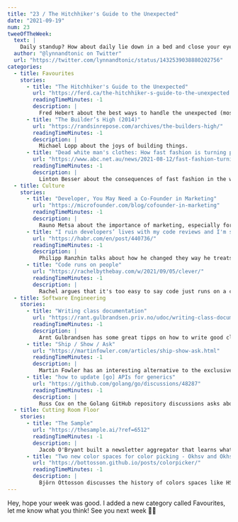 ```yaml
---
title: "23 / The Hitchhiker's Guide to the Unexpected"
date: "2021-09-19"
num: 23
tweeOfTheWeek:
  text: |
    Daily standup? How about daily lie down in a bed and close your eyes for a few minutes.
  author: "@lynnandtonic on Twitter"
  url: "https://twitter.com/lynnandtonic/status/1432539038880202756"
categories:
  - title: Favourites
    stories:
      - title: "The Hitchhiker's Guide to the Unexpected"
        url: "https://ferd.ca/the-hitchhiker-s-guide-to-the-unexpected.html"
        readingTimeMinutes: -1
        description: |
          Fred Hebert about the best ways to handle the unexpected (mostly bugs and undefined behaviour).
      - title: "The Builder’s High (2014)"
        url: "https://randsinrepose.com/archives/the-builders-high/"
        readingTimeMinutes: -1
        description: |
          Michael Lopp about the joys of building things.
      - title: "Dead white man's clothes: How fast fashion is turning parts of Ghana into toxic landfill"
        url: "https://www.abc.net.au/news/2021-08-12/fast-fashion-turning-parts-ghana-into-toxic-landfill/100358702"
        readingTimeMinutes: -1
        description: |
          Linton Besser about the consequences of fast fashion in the west.
  - title: Culture
    stories:
      - title: "Developer, You May Need a Co-Founder in Marketing"
        url: "https://microfounder.com/blog/cofounder-in-marketing"
        readingTimeMinutes: -1
        description: |
          Rauno Metsa about the importance of marketing, especially for solo developers.
      - title: "I ruin developers’ lives with my code reviews and I'm sorry"
        url: "https://habr.com/en/post/440736/"
        readingTimeMinutes: -1
        description: |
          Philipp Ranzhin talks about how he changed they way he treats less experienced developers and why.
      - title: "Code runs on people"
        url: "https://rachelbythebay.com/w/2021/09/05/clever/"
        readingTimeMinutes: -1
        description: |
          Rachel argues that it's too easy to say code just runs on a computer, it's the people that have to work with it, that matter.
  - title: Software Engineering
    stories:
      - title: "Writing class documentation"
        url: "https://rant.gulbrandsen.priv.no/udoc/writing-class-documetation"
        readingTimeMinutes: -1
        description: |
          Arnt Gulbrandsen has some great tipps on how to write good class documentation.
      - title: "Ship / Show / Ask"
        url: "https://martinfowler.com/articles/ship-show-ask.html"
        readingTimeMinutes: -1
        description: |
          Martin Fowler has an interesting alternative to the exclusive PR workflow.
      - title: "how to update [go] APIs for generics"
        url: "https://github.com/golang/go/discussions/48287"
        readingTimeMinutes: -1
        description: |
          Russ Cox on the Golang GitHub repository discussions asks about ways to keep backwards-compatibility while introducing generic variants of existing functions.
  - title: Cutting Room Floor
    stories:
      - title: "The Sample"
        url: "https://thesample.ai/?ref=6512"
        readingTimeMinutes: -1
        description: |
          Jacob O'Bryant built a newsletter aggregator that learns what you like and sends you newsletters that might interest you. Give it a try! (Referral-link)
      - title: "Two new color spaces for color picking - Okhsv and Okhsl"
        url: "https://bottosson.github.io/posts/colorpicker/"
        readingTimeMinutes: -1
        description: |
          Björn Ottosson discusses the history of colors spaces like HSL and HSV and their problems, then proposes a modern alternative.
---
```


Hey, hope your week was good. I added a new category called Favourites, let me know what you think! See you next week 👋🏻
